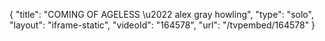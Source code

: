 {
    "title": "COMING OF AGELESS \u2022 alex gray howling",
    "type": "solo",
    "layout": "iframe-static",
    "videoId": "164578",
    "url": "\/tvpembed\/164578"
}